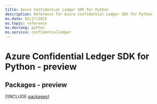 ```yaml
---
title: Azure Confidential Ledger SDK for Python
description: Reference for Azure Confidential Ledger SDK for Python
ms.date: 02/17/2025
ms.topic: reference
ms.devlang: python
ms.service: confidentialledger
---
```

# Azure Confidential Ledger SDK for Python - preview
## Packages - preview
[!INCLUDE [packages](confidential-ledger-index.md)]
